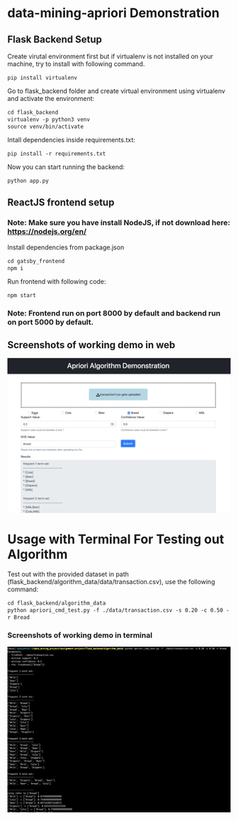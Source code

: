 # data-mining-apriori Demonstration

## Flask Backend Setup 
Create virutal environment first but if virtualenv is not installed on your machine, try to install with following command.
```
pip install virtualenv
```
Go to flask_backend folder and create virtual environment using virtualenv and activate the environment:
```
cd flask_backend
virtualenv -p python3 venv
source venv/bin/activate
```
Intall dependencies inside requirements.txt:
```
pip install -r requirements.txt
```

Now you can start running the backend:
```
python app.py
```

## ReactJS frontend setup

### Note: Make sure you have install NodeJS, if not download here: https://nodejs.org/en/

Install dependencies from package.json
```
cd gatsby_frontend
npm i
```

Run frontend with following code:
```
npm start
```

### Note: Frontend run on port 8000 by default and backend run on port 5000 by default.


## Screenshots of working demo in web
![](./demo_pics/gatsby-frontend.png)


# Usage with Terminal For Testing out Algorithm

Test out with the provided dataset in path (flask_backend/algorithm_data/data/transaction.csv), use the following command:
```
cd flask_backend/algorithm_data
python apriori_cmd_test.py -f ./data/transaction.csv -s 0.20 -c 0.50 -r Bread
```
### Screenshots of working demo in terminal
![](./demo_pics/terminal-access.png)
